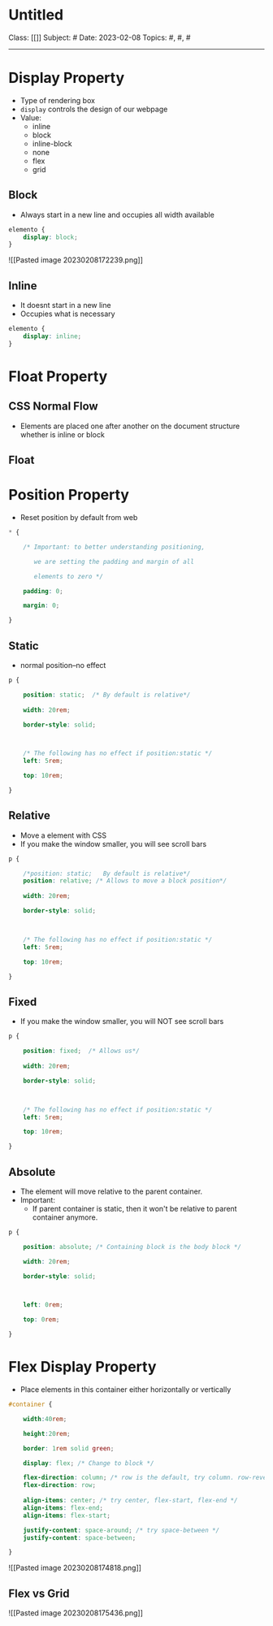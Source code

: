 # Untitled
Class: [[]]
Subject: #
Date: 2023-02-08
Topics: #, #, # 

---

# Display Property

- Type of rendering box
- `display` controls the design of our webpage
- Value:
	- inline
	- block
	- inline-block
	- none
	- flex
	- grid

## Block
- Always start in a new line and occupies all width available
```css
elemento {
    display: block;
}
```

![[Pasted image 20230208172239.png]]

## Inline
- It doesnt start in a new line
- Occupies what is necessary
```css
elemento {
    display: inline;
}
```


# Float Property

## CSS Normal Flow
- Elements are placed one after another on the document structure whether is inline or block

## Float

# Position Property

- Reset position by default from web
```css
* {

	/* Important: to better understanding positioning,

	   we are setting the padding and margin of all

	   elements to zero */

	padding: 0;

	margin: 0;

}
```

## Static
- normal position–no effect
```css
p {

	position: static;  /* By default is relative*/
	
	width: 20rem;

	border-style: solid;



	/* The following has no effect if position:static */
	left: 5rem;

	top: 10rem;

}

```

## Relative 
- Move a element with CSS
- If you make the window smaller, you will see scroll bars
```css
p {

	/*position: static;   By default is relative*/
	position: relative; /* Allows to move a block position*/
	
	width: 20rem;

	border-style: solid;



	/* The following has no effect if position:static */
	left: 5rem;

	top: 10rem;

}
```

## Fixed
- If you make the window smaller, you will NOT see scroll bars
```css
p {

	position: fixed;  /* Allows us*/
	
	width: 20rem;

	border-style: solid;



	/* The following has no effect if position:static */
	left: 5rem;

	top: 10rem;

}
```

## Absolute

- The element will move relative to the parent container. 
- Important:
	- If parent container is static, then it won't be relative to parent container anymore.
```css
p {

	position: absolute; /* Containing block is the body block */

	width: 20rem;

	border-style: solid;



	left: 0rem;

	top: 0rem;

}
```

# Flex Display Property

- Place elements in this container either horizontally or vertically
```css
#container {

	width:40rem;

	height:20rem;

	border: 1rem solid green;

	display: flex; /* Change to block */

	flex-direction: column; /* row is the default, try column. row-reverse */
	flex-direction: row;
	
	align-items: center; /* try center, flex-start, flex-end */
	align-items: flex-end;
	align-items: flex-start;

	justify-content: space-around; /* try space-between */
	justify-content: space-between;

}
```
![[Pasted image 20230208174818.png]]

## Flex vs Grid
![[Pasted image 20230208175436.png]]

